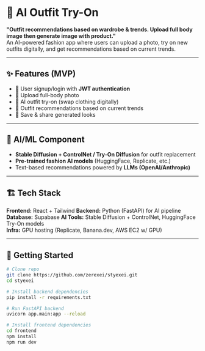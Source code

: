 # 👗 AI Outfit Try-On

**"Outfit recommendations based on wardrobe & trends. Upload full body image then generate image with product."**  
An AI-powered fashion app where users can upload a photo, try on new outfits digitally, and get recommendations based on current trends.

---

## ✨ Features (MVP)

- 🔐 User signup/login  with **JWT authentication**  
- 📸 Upload full-body photo  
- 🤖 AI outfit try-on (swap clothing digitally)  
- 👕 Outfit recommendations based on current trends  
- 💾 Save & share generated looks  

---

## 🧠 AI/ML Component

- **Stable Diffusion + ControlNet / Try-On Diffusion** for outfit replacement  
- **Pre-trained fashion AI models** (HuggingFace, Replicate, etc.)  
- Text-based recommendations powered by **LLMs (OpenAI/Anthropic)**  

---

## 🏗 Tech Stack

**Frontend:** React + Tailwind
**Backend:** Python (FastAPI) for AI pipeline
**Database:** Supabase
**AI Tools:** Stable Diffusion + ControlNet, HuggingFace Try-On models  
**Infra:** GPU hosting (Replicate, Banana.dev, AWS EC2 w/ GPU)  

---

## 🚀 Getting Started

```bash
# Clone repo
git clone https://github.com/zerexei/styexei.git
cd styexei

# Install backend dependencies
pip install -r requirements.txt

# Run FastAPI backend
uvicorn app.main:app --reload

# Install frontend dependencies
cd frontend
npm install
npm run dev
